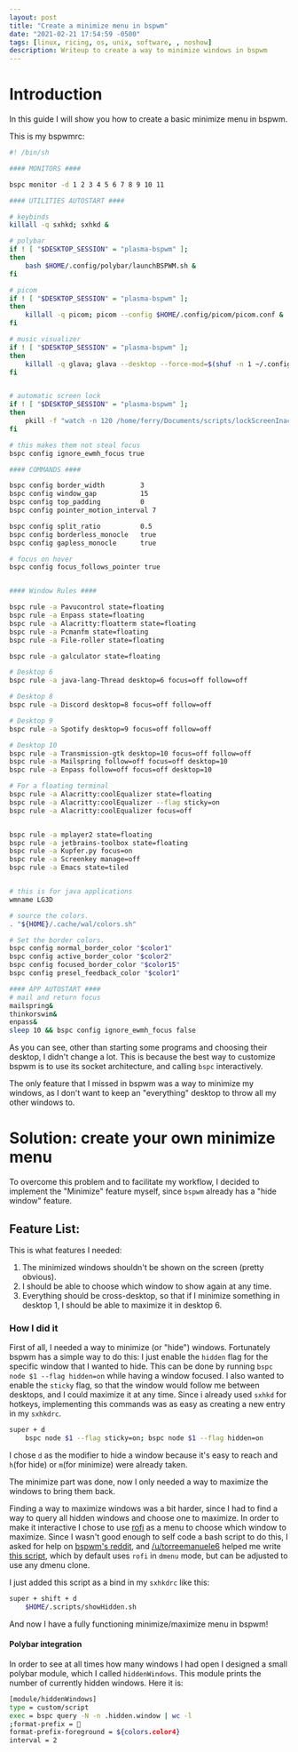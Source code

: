 ```yaml
---
layout: post
title: "Create a minimize menu in bspwm"
date: "2021-02-21 17:54:59 -0500"
tags: [linux, ricing, os, unix, software, , noshow]
description: Writeup to create a way to minimize windows in bspwm
---
```


# Introduction

In this guide I will show you how to create a basic minimize menu in bspwm.

This is my bspwmrc:

```bash
#! /bin/sh

#### MONITORS ####

bspc monitor -d 1 2 3 4 5 6 7 8 9 10 11

#### UTILITIES AUTOSTART ####

# keybinds
killall -q sxhkd; sxhkd &

# polybar
if ! [ "$DESKTOP_SESSION" = "plasma-bspwm" ];
then
	bash $HOME/.config/polybar/launchBSPWM.sh &
fi

# picom
if ! [ "$DESKTOP_SESSION" = "plasma-bspwm" ];
then
	killall -q picom; picom --config $HOME/.config/picom/picom.conf &
fi

# music visualizer
if ! [ "$DESKTOP_SESSION" = "plasma-bspwm" ];
then
	killall -q glava; glava --desktop --force-mod=$(shuf -n 1 ~/.config/glava/modes.txt)&
fi


# automatic screen lock
if ! [ "$DESKTOP_SESSION" = "plasma-bspwm" ];
then
	pkill -f "watch -n 120 /home/ferry/Documents/scripts/lockScreenInactive.sh"; watch -n 120 $HOME/Documents/scripts/lockScreenInactive.sh&
fi

# this makes them not steal focus
bspc config ignore_ewmh_focus true

#### COMMANDS ####

bspc config border_width         3
bspc config window_gap           15
bspc config top_padding          0
bspc config pointer_motion_interval 7

bspc config split_ratio          0.5
bspc config borderless_monocle   true
bspc config gapless_monocle      true

# focus on hover
bspc config focus_follows_pointer true


#### Window Rules ####

bspc rule -a Pavucontrol state=floating
bspc rule -a Enpass state=floating
bspc rule -a Alacritty:floatterm state=floating
bspc rule -a Pcmanfm state=floating
bspc rule -a File-roller state=floating

bspc rule -a galculator state=floating

# Desktop 6
bspc rule -a java-lang-Thread desktop=6 focus=off follow=off

# Desktop 8
bspc rule -a Discord desktop=8 focus=off follow=off

# Desktop 9
bspc rule -a Spotify desktop=9 focus=off follow=off

# Desktop 10
bspc rule -a Transmission-gtk desktop=10 focus=off follow=off
bspc rule -a Mailspring follow=off focus=off desktop=10
bspc rule -a Enpass follow=off focus=off desktop=10

# For a floating terminal
bspc rule -a Alacritty:coolEqualizer state=floating
bspc rule -a Alacritty:coolEqualizer --flag sticky=on
bspc rule -a Alacritty:coolEqualizer focus=off


bspc rule -a mplayer2 state=floating
bspc rule -a jetbrains-toolbox state=floating
bspc rule -a Kupfer.py focus=on
bspc rule -a Screenkey manage=off
bspc rule -a Emacs state=tiled


# this is for java applications
wmname LG3D

# source the colors.
. "${HOME}/.cache/wal/colors.sh"

# Set the border colors.
bspc config normal_border_color "$color1"
bspc config active_border_color "$color2"
bspc config focused_border_color "$color15"
bspc config presel_feedback_color "$color1"

#### APP AUTOSTART ####
# mail and return focus
mailspring&
thinkorswim&
enpass&
sleep 10 && bspc config ignore_ewmh_focus false
```

As you can see, other than starting some programs and choosing their desktop, I didn't change a lot. This is because the best way to customize bspwm is to use its socket architecture, and calling `bspc` interactively.

The only feature that I missed in bspwm was a way to minimize my windows, as I don't want to keep an "everything" desktop to throw all my other windows to.

# Solution: create your own minimize menu

To overcome this problem and to facilitate my workflow, I decided to implement the "Minimize" feature myself, since `bspwm` already has a "hide window" feature.  

## Feature List:
This is what features I needed:
1. The minimized windows shouldn't be shown on the screen (pretty obvious).
2. I should be able to choose which window to show again at any time.
3. Everything should be cross-desktop, so that if I minimize something in desktop 1, I should be able to maximize it in desktop 6.

### How I did it
First of all, I needed a way to minimize (or "hide") windows. Fortunately bspwm has a simple way to do this: I just enable the `hidden` flag for the specific window that I wanted to hide. This can be done by running `bspc node $1 --flag hidden=on` while having a window focused. I also wanted to enable the `sticky` flag, so that the window would follow me between desktops, and I could maximize it at any time. Since i already used `sxhkd` for hotkeys, implementing this commands was as easy as creating a new entry in my `sxhkdrc`.
```bash
super + d
	bspc node $1 --flag sticky=on; bspc node $1 --flag hidden=on
```
I chose `d` as the modifier to hide a window because it's easy to reach and `h`(for hide) or `m`(for minimize) were already taken.  

The minimize part was done, now I only needed a way to maximize the windows to bring them back.  

Finding a way to maximize windows was a bit harder, since I had to find a way to query all hidden windows and choose one to maximize. In order to make it interactive I chose to use [rofi](https://github.com/davatorium/rofi) as a menu to choose which window to maximize. Since I wasn't good enough to self code a bash script to do this, I asked for help on [bspwm's reddit](https://reddit.com/r/bspwm), and [/u/torreemanuele6](https://www.reddit.com/user/torreemanuele6) helped me write [this script](https://github.com/Ferryistaken/myScripts/blob/master/showHidden.sh), which by default uses `rofi` in `dmenu` mode, but can be adjusted to use any dmenu clone.  

I just added this script as a bind in my `sxhkdrc` like this:
```bash
super + shift + d
	$HOME/.scripts/showHidden.sh
```
And now I have a fully functioning minimize/maximize menu in bspwm!

#### Polybar integration
In order to see at all times how many windows I had open I designed a small polybar module, which I called `hiddenWindows`. This module prints the number of currently hidden windows. Here it is:
```bash
[module/hiddenWindows]
type = custom/script
exec = bspc query -N -n .hidden.window | wc -l
;format-prefix = 🔽
format-prefix-foreground = ${colors.color4}
interval = 2
```

